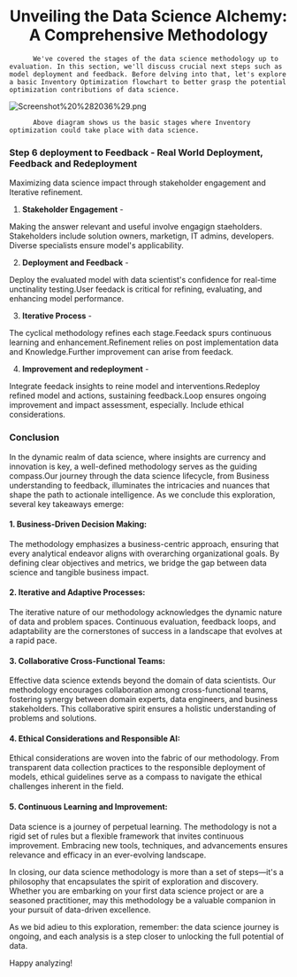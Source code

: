 <h1 align="center">Unveiling the Data Science Alchemy: A Comprehensive Methodology</h1>

          We've covered the stages of the data science methodology up to evaluation. In this section, we'll discuss crucial next steps such as model deployment and feedback. Before delving into that, let's explore a basic Inventory Optimization flowchart to better grasp the potential optimization contributions of data science.
![Screenshot%20%282036%29.png](attachment:Screenshot%20%282036%29.png)

          Above diagram shows us the basic stages where Inventory optimization could take place with data science.

### Step 6 deployment to Feedback - Real World Deployment, Feedback and Redeployment

Maximizing data science impact through stakeholder engagement and Iterative refinement.

1. **Stakeholder Engagement** - 
    
Making the answer relevant and useful involve engagign staeholders. Stakeholders include solution owners, marketign, IT admins, developers. Diverse specialists ensure model's applicability.

2. **Deployment and Feedback** - 

Deploy the evaluated model with data scientist's confidence for real-time unctinality testing.User feedack is critical for refining, evaluating, and enhancing model performance.
 
3. **Iterative Process** - 
        
The cyclical methodology refines each stage.Feedack spurs continuous learning and enhancement.Refinement relies on post implementation data and Knowledge.Further improvement can arise from feedack.

4. **Improvement and redeployment** - 
        
Integrate feedack insights to reine model and interventions.Redeploy refined model and actions, sustaining feedback.Loop ensures ongoing improvement and impact assessment, especially. Include ethical considerations.

### Conclusion

   In the dynamic realm of data science, where insights are currency and innovation is key, a well-defined methodology serves as the guiding compass.Our journey through the data science lifecycle, from Business understanding to feedback,  illuminates the intricacies and nuances that shape the path to actionale intelligence.
   As we conclude this exploration, several key takeaways emerge:
   
#### 1. Business-Driven Decision Making:
The methodology emphasizes a business-centric approach, ensuring that every analytical endeavor aligns with overarching organizational goals. By defining clear objectives and metrics, we bridge the gap between data science and tangible business impact.

#### 2. Iterative and Adaptive Processes:
The iterative nature of our methodology acknowledges the dynamic nature of data and problem spaces. Continuous evaluation, feedback loops, and adaptability are the cornerstones of success in a landscape that evolves at a rapid pace.

#### 3. Collaborative Cross-Functional Teams:
Effective data science extends beyond the domain of data scientists. Our methodology encourages collaboration among cross-functional teams, fostering synergy between domain experts, data engineers, and business stakeholders. This collaborative spirit ensures a holistic understanding of problems and solutions.

#### 4. Ethical Considerations and Responsible AI:
Ethical considerations are woven into the fabric of our methodology. From transparent data collection practices to the responsible deployment of models, ethical guidelines serve as a compass to navigate the ethical challenges inherent in the field.

#### 5. Continuous Learning and Improvement:
Data science is a journey of perpetual learning. The methodology is not a rigid set of rules but a flexible framework that invites continuous improvement. Embracing new tools, techniques, and advancements ensures relevance and efficacy in an ever-evolving landscape.

In closing, our data science methodology is more than a set of steps—it's a philosophy that encapsulates the spirit of exploration and discovery. Whether you are embarking on your first data science project or are a seasoned practitioner, may this methodology be a valuable companion in your pursuit of data-driven excellence.

As we bid adieu to this exploration, remember: the data science journey is ongoing, and each analysis is a step closer to unlocking the full potential of data.

Happy analyzing!
        
